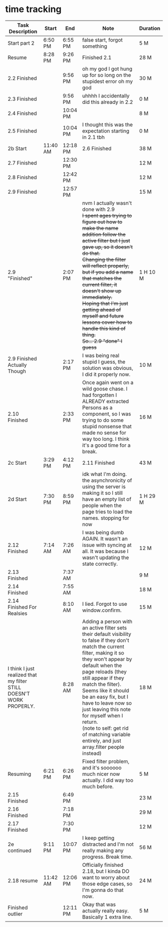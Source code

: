 # time tracking

| Task Description | Start | End | Note | Duration |
| --- | --- | --- | --- | --- |
| Start part 2 | 6:50 PM | 6:55 PM | false start, forgot something | 5 M |
| Resume | 8:28 PM | 9:26 PM | Finished 2.1 | 28 M |
| 2.2 Finished |  | 9:56 PM | oh my god I got hung up for so long on the stupidest error oh my god | 30 M |
| 2.3 Finished |  | 9:56 PM | uhhhh I accidentally did this already in 2.2 | 0 M |
| 2.4 Finished |  | 10:04 PM |  | 8 M |
| 2.5 Finished |  | 10:04 PM | I thought this was the expectation starting in 2.1 tbh | 0 M |
| 2b Start | 11:40 AM | 12:18 PM | 2.6 Finished | 38 M |
| 2.7 Finished |  | 12:30 PM |  | 12 M |
| 2.8 Finished |  | 12:42 PM |  | 12 M |
| 2.9 Finished |  | 12:57 PM |  | 15 M |
| 2.9 "Finished" |  | 2:07 PM | nvm I actually wasn't done with 2.9<br>~~I spent ages trying to figure out how to make the name addition follow the active filter but I just gave up, so it doesn't do that.<br>Changing the filter will reflect properly, but if you add a name that matches the current filter, it doesn't show up immediately.<br>Hoping that I'm just getting ahead of myself and future lessons cover how to handle this kind of thing.~~<br>~~So... 2.9 "done" I guess~~ | 1 H 10 M |
| 2.9 Finished Actually Though |  | 2:17 PM | I was being real stupid I guess, the solution was obvious, I did it properly now. | 10 M |
| 2.10 Finished |  | 2:33 PM | Once again went on a wild goose chase. I had forgotten I ALREADY extracted Persons as a component, so I was trying to do some stupid nonsense that made no sense for way too long. I think it's a good time for a break. | 16 M |
| 2c Start | 3:29 PM | 4:12 PM | 2.11 Finished | 43 M |
| 2d Start | 7:30 PM | 8:59 PM | idk what I'm doing. the asynchronicity of using the server is making it so I still have an empty list of people when the page tries to load the names. stopping for now | 1 H 29 M |
| 2.12 Finished | 7:14 AM | 7:26 AM | I was being dumb AGAIN. It wasn't an issue with syncing at all. It was because I wasn't updating the state correctly. | 12 M |
| 2.13 Finished |  | 7:37 AM |  | 9 M |
| 2.14 Finished |  | 7:55 AM |  | 18 M |
| 2.14 Finished For Realsies |  | 8:10 AM | I lied. Forgot to use window.confirm. | 15 M |
| I think I just realized that my filter STILL DOESN'T WORK PROPERLY. |  | 8:28 AM | Adding a person with an active filter sets their default visibility to false if they don't match the current filter, making it so they won't appear by default when the page reloads (they still appear if they match the filter). Seems like it should be an easy fix, but I have to leave now so just leaving this note for myself when I return.<br>(note to self: get rid of matching variable entirely, and just array.filter people instead) | 18 M |
| Resuming | 6:21 PM | 6:26 PM | Fixed filter problem, and it's soooooo much nicer now actually. I did way too much before. | 5 M |
| 2.15 Finished |  | 6:49 PM |  | 23 M |
| 2.16 Finished |  | 7:18 PM |  | 29 M |
| 2.17 Finished |  | 7:30 PM |  | 12 M |
| 2e continued | 9:11 PM | 10:07 PM | I keep getting distracted and I'm not really making any progress. Break time. | 56 M |
| 2.18 resume | 11:42 AM | 12:06 PM | Officially finished 2.18, but I kinda DO want to worry about those edge cases, so I'm gonna do that now. | 24 M |
| Finished outlier |  | 12:11 PM | Okay that was actually really easy. Basically 1 extra line. | 5 M |
